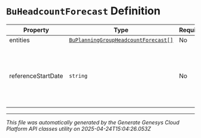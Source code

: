 # `BuHeadcountForecast` Definition

| Property | Type | Required | Description |
|----------|------|----------|-------------|
| entities | [`BuPlanningGroupHeadcountForecast[]`](buplanninggroupheadcountforecast-definition.md) | No |  |
| referenceStartDate | `string` | No | Reference start date for the interval values in each forecast entity. Date time is represented as an ISO-8601 string. For example: yyyy-MM-ddTHH:mm:ss[.mmm]Z |

---

*This file was automatically generated by the Generate Genesys Cloud Platform API classes utility on 2025-04-24T15:04:26.053Z*